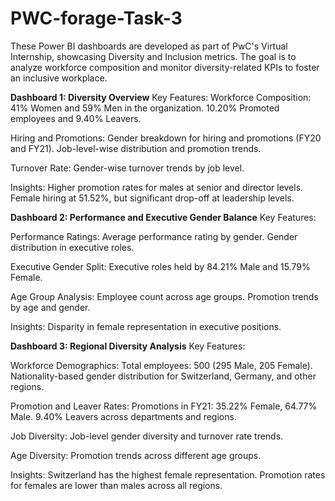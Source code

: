 # PWC-forage-Task-3
These Power BI dashboards are developed as part of PwC's Virtual Internship, showcasing Diversity and Inclusion metrics. 
The goal is to analyze workforce composition and monitor diversity-related KPIs to foster an inclusive workplace.

**Dashboard 1: Diversity Overview**
Key Features:
Workforce Composition:
41% Women and 59% Men in the organization.
10.20% Promoted employees and 9.40% Leavers.

Hiring and Promotions:
Gender breakdown for hiring and promotions (FY20 and FY21).
Job-level-wise distribution and promotion trends.

Turnover Rate:
Gender-wise turnover trends by job level.

Insights:
Higher promotion rates for males at senior and director levels.
Female hiring at 51.52%, but significant drop-off at leadership levels.

**Dashboard 2: Performance and Executive Gender Balance**
Key Features:

Performance Ratings:
Average performance rating by gender.
Gender distribution in executive roles.

Executive Gender Split:
Executive roles held by 84.21% Male and 15.79% Female.

Age Group Analysis:
Employee count across age groups.
Promotion trends by age and gender.

Insights:
Disparity in female representation in executive positions.


**Dashboard 3: Regional Diversity Analysis**
Key Features:

Workforce Demographics:
Total employees: 500 (295 Male, 205 Female).
Nationality-based gender distribution for Switzerland, Germany, and other regions.

Promotion and Leaver Rates:
Promotions in FY21: 35.22% Female, 64.77% Male.
9.40% Leavers across departments and regions.

Job Diversity:
Job-level gender diversity and turnover rate trends.

Age Diversity:
Promotion trends across different age groups.

Insights:
Switzerland has the highest female representation.
Promotion rates for females are lower than males across all regions.
